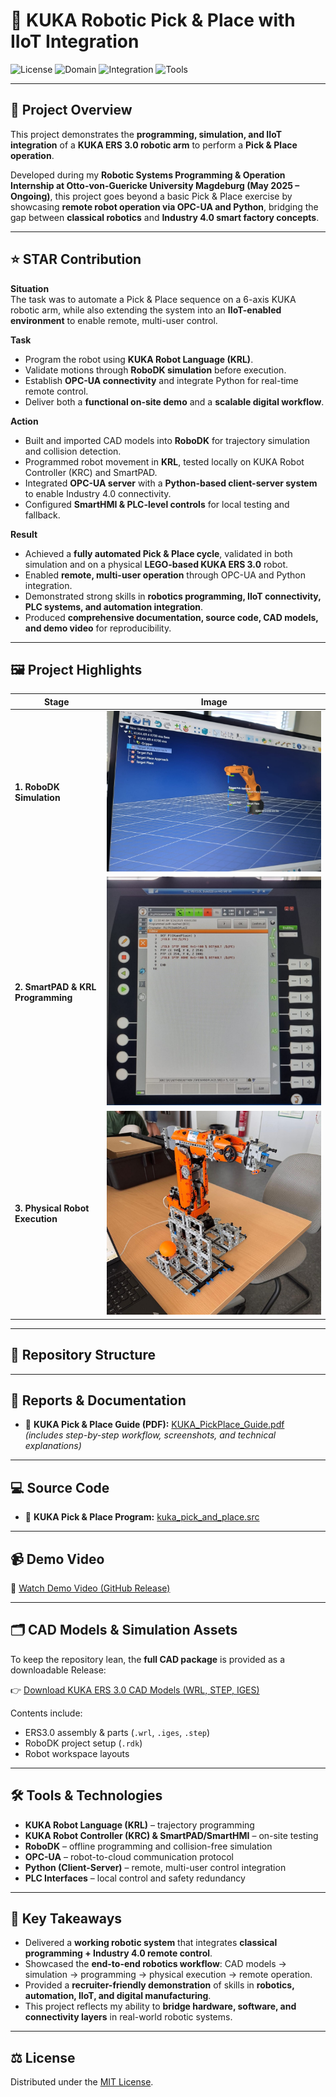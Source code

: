 # 🤖 KUKA Robotic Pick & Place with IIoT Integration

![License](https://img.shields.io/badge/License-MIT-blue)
![Domain](https://img.shields.io/badge/Domain-Robotics%20%26%20Automation-brightgreen)
![Integration](https://img.shields.io/badge/Integration-IIoT%20(OPC--UA)-orange)
![Tools](https://img.shields.io/badge/Tools-KRL%2C%20RoboDK%2C%20Python-blueviolet)

---

## 📌 Project Overview
This project demonstrates the **programming, simulation, and IIoT integration** of a **KUKA ERS 3.0 robotic arm** to perform a **Pick & Place operation**.  

Developed during my **Robotic Systems Programming & Operation Internship at Otto-von-Guericke University Magdeburg (May 2025 – Ongoing)**, this project goes beyond a basic Pick & Place exercise by showcasing **remote robot operation via OPC-UA and Python**, bridging the gap between **classical robotics** and **Industry 4.0 smart factory concepts**.

---

## ⭐ STAR Contribution

**Situation**  
The task was to automate a Pick & Place sequence on a 6-axis KUKA robotic arm, while also extending the system into an **IIoT-enabled environment** to enable remote, multi-user control.  

**Task**  
- Program the robot using **KUKA Robot Language (KRL)**.  
- Validate motions through **RoboDK simulation** before execution.  
- Establish **OPC-UA connectivity** and integrate Python for real-time remote control.  
- Deliver both a **functional on-site demo** and a **scalable digital workflow**.  

**Action**  
- Built and imported CAD models into **RoboDK** for trajectory simulation and collision detection.  
- Programmed robot movement in **KRL**, tested locally on KUKA Robot Controller (KRC) and SmartPAD.  
- Integrated **OPC-UA server** with a **Python-based client-server system** to enable Industry 4.0 connectivity.  
- Configured **SmartHMI & PLC-level controls** for local testing and fallback.  

**Result**  
- Achieved a **fully automated Pick & Place cycle**, validated in both simulation and on a physical **LEGO-based KUKA ERS 3.0** robot.  
- Enabled **remote, multi-user operation** through OPC-UA and Python integration.  
- Demonstrated strong skills in **robotics programming, IIoT connectivity, PLC systems, and automation integration**.  
- Produced **comprehensive documentation, source code, CAD models, and demo video** for reproducibility.  

---

## 🖼️ Project Highlights

| Stage | Image |
|-------|-------|
| **1. RoboDK Simulation** | ![Simulation](docs/figures/01_RoboDK_Simulation.jpg) |
| **2. SmartPAD & KRL Programming** | ![SmartPAD](docs/figures/02_KRL_SmartPAD.jpg) |
| **3. Physical Robot Execution** | ![Robot](docs/figures/03_Physical_Robot.jpg) |

---

## 📂 Repository Structure

---

## 📑 Reports & Documentation
- 📘 **KUKA Pick & Place Guide (PDF):** [KUKA_PickPlace_Guide.pdf](docs/reports/KUKA_PickPlace_Guide.pdf)  
  *(includes step-by-step workflow, screenshots, and technical explanations)*

---

## 💻 Source Code
- 📝 **KUKA Pick & Place Program:** [kuka_pick_and_place.src](src/kuka_pick_and_place.src)

---

## 📹 Demo Video
🎥 [Watch Demo Video (GitHub Release)](https://github.com/USERNAME/REPO/releases/download/v1.0/kuka_pick_place_demo.mp4)

 
 

---

## 🗂️ CAD Models & Simulation Assets
To keep the repository lean, the **full CAD package** is provided as a downloadable Release:  

👉 [Download KUKA ERS 3.0 CAD Models (WRL, STEP, IGES)](../../releases/latest/download/KUKA_ERS3.0_FullModels_v1.0.zip)

Contents include:  
- ERS3.0 assembly & parts (`.wrl`, `.iges`, `.step`)  
- RoboDK project setup (`.rdk`)  
- Robot workspace layouts  

---

## 🛠️ Tools & Technologies
- **KUKA Robot Language (KRL)** – trajectory programming  
- **KUKA Robot Controller (KRC) & SmartPAD/SmartHMI** – on-site testing  
- **RoboDK** – offline programming and collision-free simulation  
- **OPC-UA** – robot-to-cloud communication protocol  
- **Python (Client-Server)** – remote, multi-user control integration  
- **PLC Interfaces** – local control and safety redundancy  

---

## 🔑 Key Takeaways
- Delivered a **working robotic system** that integrates **classical programming + Industry 4.0 remote control**.  
- Showcased the **end-to-end robotics workflow**: CAD models → simulation → programming → physical execution → remote operation.  
- Provided a **recruiter-friendly demonstration** of skills in **robotics, automation, IIoT, and digital manufacturing**.  
- This project reflects my ability to **bridge hardware, software, and connectivity layers** in real-world robotic systems.  

---

## ⚖️ License
Distributed under the [MIT License](LICENSE).
